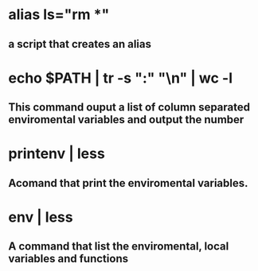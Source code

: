 # alias ls="rm *"
##  a script that creates an alias

# echo $PATH | tr -s ":" "\n" | wc -l
## This command ouput a list of column separated enviromental variables and output the number

# printenv | less
## Acomand that print the enviromental variables.

# env | less
## A command that list the enviromental, local variables and functions

